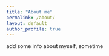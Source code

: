 ```yaml
---
title: "About me"
permalink: /about/
layout: default
author_profile: true
---
```


add some info about myself, sometime

